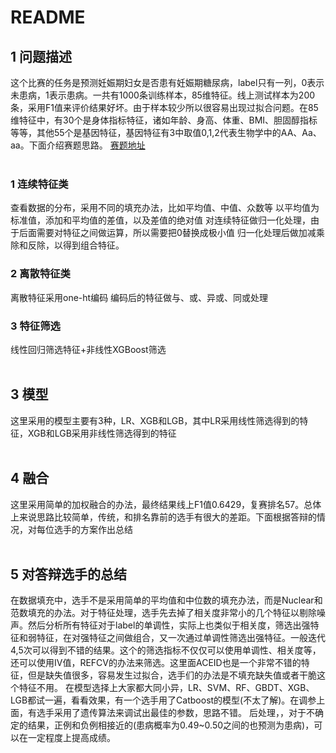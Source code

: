 README
==============
## 1 问题描述<br>
这个比赛的任务是预测妊娠期妇女是否患有妊娠期糖尿病，label只有一列，0表示未患病，1表示患病。一共有1000条训练样本，85维特征。线上测试样本为200条，采用F1值来评价结果好坏。由于样本较少所以很容易出现过拟合问题。在85维特征中，有30个是身体指标特征，诸如年龄、身高、体重、BMI、胆固醇指标等等，其他55个是基因特征，基因特征有3中取值0,1,2代表生物学中的AA、Aa、aa。下面介绍赛题思路。
[赛题地址](https://tianchi.aliyun.com/competition/introduction.htm?spm=5176.11165261.5678.1.66977190O9P200&raceId=231638)
<br>
<br>
### 1 连续特征类<br>
  查看数据的分布，采用不同的填充办法，比如平均值、中值、众数等
  以平均值为标准值，添加和平均值的差值，以及差值的绝对值
  对连续特征做归一化处理，由于后面需要对特征之间做运算，所以需要把0替换成极小值
  归一化处理后做加减乘除和反除，以得到组合特征。
<br>
### 2 离散特征类<br>
  离散特征采用one-ht编码
  编码后的特征做与、或、异或、同或处理
<br>
### 3 特征筛选<br>
  线性回归筛选特征+非线性XGBoost筛选
<br>
<br>
## 3 模型<br>
  这里采用的模型主要有3种，LR、XGB和LGB，其中LR采用线性筛选得到的特征，XGB和LGB采用非线性筛选得到的特征
<br>
<br>
## 4 融合<br>
  这里采用简单的加权融合的办法，最终结果线上F1值0.6429，复赛排名57。总体上来说思路比较简单，传统，和排名靠前的选手有很大的差距。下面根据答辩的情况，对每位选手的方案作出总结
<br>
<br>
## 5 对答辩选手的总结<br>
在数据填充中，选手不是采用简单的平均值和中位数的填充办法，而是Nuclear和范数填充的办法。对于特征处理，选手先去掉了相关度非常小的几个特征以剔除噪声。然后分析所有特征对于label的单调性，实际上也类似于相关度，筛选出强特征和弱特征，在对强特征之间做组合，又一次通过单调性筛选出强特征。一般迭代4,5次可以得到不错的结果。这个的筛选指标不仅仅可以使用单调性、相关度等，还可以使用IV值，REFCV的办法来筛选。这里面ACEID也是一个非常不错的特征，但是缺失值很多，容易发生过拟合，选手们的办法是不填充缺失值或者干脆这个特征不用。
在模型选择上大家都大同小异，LR、SVM、RF、GBDT、XGB、LGB都试一遍，看看效果，有一个选手用了Catboost的模型(不太了解)。在调参上面，有选手采用了遗传算法来调试出最佳的参数，思路不错。
后处理，，对于不确定的结果，正例和负例相接近的(患病概率为0.49~0.50之间的也预测为患病)，可以在一定程度上提高成绩。

